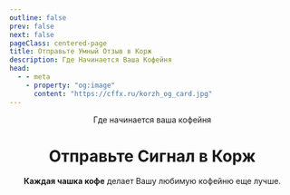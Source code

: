 ```yaml
---
outline: false
prev: false
next: false
pageClass: centered-page
title: Отправьте Умный Отзыв в Корж
description: Где Начинается Ваша Кофейня
head:
  - - meta
    - property: "og:image"
      content: "https://cffx.ru/korzh_og_card.jpg"
---
```


</div>

<div align="center">

<span class="korzh-badge">Где начинается ваша кофейня</span> <br>

<h1>
  <span>Отправьте Сигнал</span><br class="mobile-break"> <span>в Корж</span>
</h1>

<p>
  <strong>Каждая чашка кофе</strong><br class="mobile-break"> делает Вашу любимую кофейню еще лучше.
</p>

<style>
/* По умолчанию скрываем тег <br> с классом .mobile-break */
.mobile-break {
  display: none;
}

/* Показываем <br> только на мобильных устройствах (экраны до 767px включительно) */
@media (max-width: 767px) {
  .mobile-break {
    display: inline;
  }
}
</style>

<KorzhWidget />
